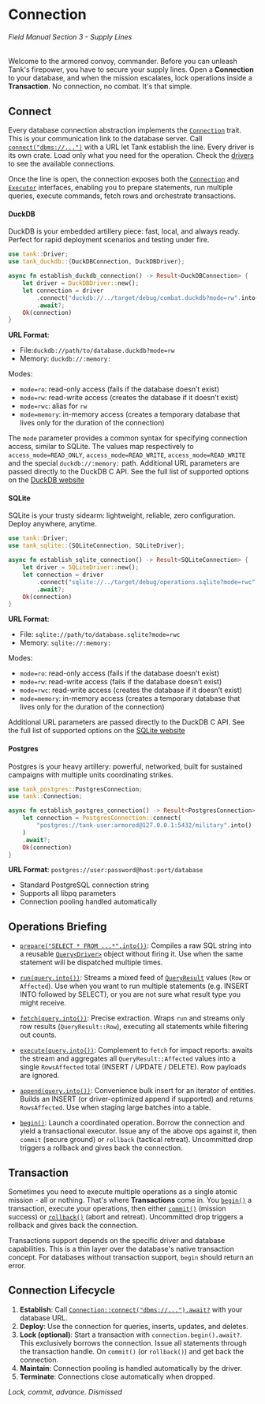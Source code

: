 # Connection
###### *Field Manual Section 3* - Supply Lines

Welcome to the armored convoy, commander. Before you can unleash Tank's firepower, you have to secure your supply lines. Open a **Connection** to your database, and when the mission escalates, lock operations inside a **Transaction**. No connection, no combat. It's that simple.

## Connect
Every database connection abstraction implements the [`Connection`](https://docs.rs/tank/latest/tank/trait.Connection.html) trait. This is your communication link to the database server. Call [`connect("dbms://...")`](https://docs.rs/tank/latest/tank/trait.Connection.html#tymethod.connect) with a URL let Tank establish the line. Every driver is its own crate. Load only what you need for the operation. Check the [drivers](1-introduction.md#drivers) to see the available connections.

Once the line is open, the connection exposes both the [`Connection`](https://docs.rs/tank/latest/tank/trait.Connection.html) and [`Executor`](https://docs.rs/tank/latest/tank/trait.Executor.html) interfaces, enabling you to prepare statements, run multiple queries, execute commands, fetch rows and orchestrate transactions.

#### DuckDB
DuckDB is your embedded artillery piece: fast, local, and always ready. Perfect for rapid deployment scenarios and testing under fire.

```rust
use tank::Driver;
use tank_duckdb::{DuckDBConnection, DuckDBDriver};

async fn establish_duckdb_connection() -> Result<DuckDBConnection> {
    let driver = DuckDBDriver::new();
    let connection = driver
        .connect("duckdb://../target/debug/combat.duckdb?mode=rw".into())
        .await?;
    Ok(connection)
}
```

**URL Format**:
- File:`duckdb://path/to/database.duckdb?mode=rw`
- Memory: `duckdb://:memory:`

Modes:
- `mode=ro`: read-only access (fails if the database doesn’t exist)
- `mode=rw`: read-write access (creates the database if it doesn’t exist)
- `mode=rwc`: alias for `rw`
- `mode=memory`: in-memory access (creates a temporary database that lives only for the duration of the connection)

The `mode` parameter provides a common syntax for specifying connection access, similar to SQLite. The values map respectively to `access_mode=READ_ONLY`, `access_mode=READ_WRITE`, `access_mode=READ_WRITE` and the special `duckdb://:memory:` path. Additional URL parameters are passed directly to the DuckDB C API. See the full list of supported options on the [DuckDB website](https://duckdb.org/docs/stable/configuration/overview#global-configuration-options)

#### SQLite
SQLite is your trusty sidearm: lightweight, reliable, zero configuration. Deploy anywhere, anytime.

```rust
use tank::Driver;
use tank_sqlite::{SQLiteConnection, SQLiteDriver};

async fn establish_sqlite_connection() -> Result<SQLiteConnection> {
    let driver = SQLiteDriver::new();
    let connection = driver
        .connect("sqlite://../target/debug/operations.sqlite?mode=rwc".into())
        .await?;
    Ok(connection)
}
```

**URL Format**:
- File: `sqlite://path/to/database.sqlite?mode=rwc`
- Memory: `sqlite://:memory:`

Modes:
- `mode=ro`: read-only access (fails if the database doesn’t exist)
- `mode=rw`: read-write access (fails if the database doesn’t exist)
- `mode=rwc`: read-write access (creates the database if it doesn’t exist)
- `mode=memory`: in-memory access (creates a temporary database that lives only for the duration of the connection)

Additional URL parameters are passed directly to the DuckDB C API. See the full list of supported options on the [SQLite website](https://sqlite.org/uri.html#recognized_query_parameters)

#### Postgres
Postgres is your heavy artillery: powerful, networked, built for sustained campaigns with multiple units coordinating strikes.

```rust
use tank_postgres::PostgresConnection;
use tank::Connection;

async fn establish_postgres_connection() -> Result<PostgresConnection> {
    let connection = PostgresConnection::connect(
        "postgres://tank-user:armored@127.0.0.1:5432/military".into()
    )
    .await?;
    Ok(connection)
}
```

**URL Format**: `postgres://user:password@host:port/database`
- Standard PostgreSQL connection string
- Supports all libpq parameters
- Connection pooling handled automatically

## Operations Briefing
- [`prepare("SELECT * FROM ...*".into())`](https://docs.rs/tank/latest/tank/trait.Executor.html#tymethod.prepare):
  Compiles a raw SQL string into a reusable [`Query<Driver>`](https://docs.rs/tank/latest/tank/enum.Query.html) object without firing it. Use when the same statement will be dispatched multiple times.

- [`run(query.into())`](https://docs.rs/tank/latest/tank/trait.Executor.html#tymethod.run):
  Streams a mixed feed of [`QueryResult`](https://docs.rs/tank/latest/tank/enum.QueryResult.html) values (`Row` or `Affected`). Use when you want to run multiple statements (e.g. INSERT INTO followed by SELECT), or you are not sure what result type you might receive.

- [`fetch(query.into())`](https://docs.rs/tank/latest/tank/trait.Executor.html#method.fetch):
  Precise extraction. Wraps `run` and streams only row results (`QueryResult::Row`), executing all statements while filtering out counts.

- [`execute(query.into())`](https://docs.rs/tank/latest/tank/trait.Executor.html#method.execute):
  Complement to `fetch` for impact reports: awaits the stream and aggregates all `QueryResult::Affected` values into a single `RowsAffected` total (INSERT / UPDATE / DELETE). Row payloads are ignored.

- [`append(query.into())`](https://docs.rs/tank/latest/tank/trait.Executor.html#method.append):
  Convenience bulk insert for an iterator of entities. Builds an INSERT (or driver-optimized append if supported) and returns `RowsAffected`. Use when staging large batches into a table.

- [`begin()`](https://docs.rs/tank/latest/tank/trait.Connection.html#tymethod.begin):
  Launch a coordinated operation. Borrow the connection and yield a transactional executor. Issue any of the above ops against it, then `commit` (secure ground) or `rollback` (tactical retreat). Uncommitted drop triggers a rollback and gives back the connection.

## Transaction
Sometimes you need to execute multiple operations as a single atomic mission - all or nothing. That's where **Transactions** come in. You [`begin()`](https://docs.rs/tank/latest/tank/trait.Connection.html#tymethod.begin) a transaction, execute your operations, then either [`commit()`](https://docs.rs/tank/latest/tank/trait.Transaction.html#tymethod.commit) (mission success) or [`rollback()`](https://docs.rs/tank/latest/tank/trait.Transaction.html#tymethod.rollback) (abort and retreat). Uncommitted drop triggers a rollback and gives back the connection.

Transactions support depends on the specific driver and database capabilities. This is a thin layer over the database's native transaction concept. For databases without transaction support, `begin` should return an error.

## Connection Lifecycle
1. **Establish**: Call [`Connection::connect("dbms://...").await?`](https://docs.rs/tank/latest/tank/trait.Connection.html#tymethod.connect) with your database URL.
2. **Deploy**: Use the connection for queries, inserts, updates, and deletes.
3. **Lock (optional)**: Start a transaction with `connection.begin().await?`. This exclusively borrows the connection. Issue all statements through the transaction handle. On `commit()` (or `rollback()`) and get back the connection.
4. **Maintain**: Connection pooling is handled automatically by the driver.
5. **Terminate**: Connections close automatically when dropped.

*Lock, commit, advance. Dismissed*
